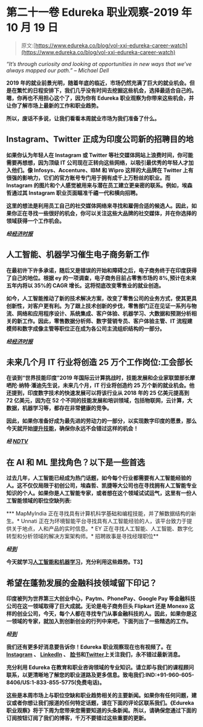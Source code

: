 # 第二十一卷 Edureka 职业观察-2019 年 10 月 19 日

> 原文:[https://www.edureka.co/blog/vol-xxi-edureka-career-watch](https://www.edureka.co/blog/vol-xxi-edureka-career-watch)

*“It’s through curiosity and looking at opportunities in new ways that we’ve always mapped our path.” – Michael Dell*

**2019 年的就业前景光明，随着年底的临近，市场仍然充满了巨大的就业机会。但是在繁忙的日程安排下，我们几乎没有时间去挖掘这些机会，选择最适合自己的。嗯，你再也不用担心这个了，因为你有 **Edureka 职业观察**为你带来这些机会，并让你了解市场上最新的工作和职业趋势。**

**所以，废话不多说，让我们看看本周就业市场为我们准备了什么。**

## **Instagram、Twitter 正成为印度公司新的招聘目的地**

**如果你认为年轻人在 Instagram 或 Twitter 等社交媒体网站上浪费时间，你可能需要再想想，因为顶级 IT 公司现在正转向这些网络，以吸引最优秀的年轻人才加入他们。像 Infosys、Accenture、IBM 和 Wipro 这样的大品牌在 Twitter 上有很强的影响力，它们的官方账号专门用于拥有成千上万粉丝的职业。而 Instagram 的图片和个人感觉被用来与潜在员工建立更亲密的联系。例如，埃森哲通过其 Instagram 职业页面瞄准千禧一代和横向招聘。**

**这里的想法是利用员工自己的社交媒体网络来寻找和雇佣合适的候选人。因此，如果你正在寻找一些很好的机会，你可以关注这些大品牌的社交媒体，并在你选择的领域获得一个工作机会。**

*****经[经济时报](https://economictimes.indiatimes.com/jobs/instagram-twitter-are-turning-into-new-hiring-destinations-for-indian-companies/articleshow/71483882.cms)*****

## ****人工智能、机器学习催生电子商务新工作****

**在最初许下许多承诺，随后又是错误的开始和障碍之后，电子商务终于在印度获得了自己的地位。根据 ey 的一项调查，电子商务目前占零售市场的 8%,预计在未来五年内将以 35%的 CAGR 增长。这将彻底改变零售业的就业创造。**

**如今，人工智能推动了新的技术解决方案，改变了零售公司的业务方式，使其更具创新性，对客户更有利。为了跟上技术创新的步伐，零售部门正在见证一系列与物流、网络和应用程序设计、系统集成、客户体验、机器学习、大数据和预测分析相关的新工作。因此，零售数据分析师、数字营销专员、客户体验主管、IT 流程建模师和数字成像主管等职位正在成为各公司主流组织结构的一部分。**

*****经[经济时报](https://economictimes.indiatimes.com/jobs/artificial-intelligence-machine-learning-spawn-new-jobs-in-ecommerce/articleshow/71480985.cms)*****

## **未来几个月 IT 行业将创造 25 万个工作岗位:工会部长**

**在谈到“世界技能印度”2019 年国际云计算挑战时，技能发展和企业家联盟部长摩哂陀·纳特·潘迪先生说，未来几个月，IT 行业将创造约 25 万个新的就业机会。他还提到，印度数字技术的快速发展可以将该行业从 2018 年的 25 亿美元提高到 72 亿美元，因为在 52 个不同的技能发展和培训领域，包括物联网，云计算，大数据，机器学习等，都存在非常健康的竞争。**

**因此，如果你准备好成为最先进的劳动力的一部分，以实现数字印度的愿景，那么今天就开始[提升技能](https://www.edureka.co/all-courses)，确保你永远不会错过这样的机会！**

*****经 [NDTV](https://www.ndtv.com/jobs/jobs-2-5-lakh-jobs-in-it-sector-in-coming-months-union-minister-2063162)*****

## ****在 AI 和 ML 里找角色？以下是一些首选****

**过去几年，人工智能已经成为热门话题，如今每个行业都需要有人工智能经验的人。这不仅仅局限于初创公司，埃森哲、凯捷等大公司也在寻找拥有人工智能专业知识的个人。如果你是人工智能专家，或者想在这个领域试试运气，这里有一份人工智能领域的职位空缺列表:**

***   MapMyIndia 正在寻找具有计算机科学基础和编程技能，并了解数据结构的新生。*   Unnati 正在为环境智能平台寻找具有人工智能经验的人，该平台致力于提供关于地点，人和产品的实时信息。*   EY 正在寻找人工智能、人工智能、数字化转型和分析领域的解决方案架构师。*   招聘故事是寻找经理职位** 

*****经[到](https://yourstory.com/2019/10/jobs-roundup-ai-ml-accenture-ernest-and-young)*****

**今天就学习[人工智能和机器学习](https://www.edureka.co/post-graduate/machine-learning-and-ai)，充分利用这些趋势。T3】**

## **希望在蓬勃发展的金融科技领域留下印记？**

**印度被列为世界第三大创业中心，Paytm、PhonePay、Google Pay 等金融科技公司在这一领域取得了巨大成就。无论是电子商务巨头 Flipkart 还是 Monexo 这样的创业公司，今天，每个人都在寻找专门从事金融科技的人。因此，如果你是这一领域的专家，就加入到创新创业的行列中来吧，下面列出了一些精选的工作。**

*****经[到](https://yourstory.com/2019/10/jobs-roundup-fintech-google-play-whatsapp-phonepe)*****

**我们还有更多好消息要告诉你！Edureka 职业观察现在也有视频了。在  [Instagram](https://www.instagram.com/edureka.co/) 、  [LinkedIn](https://www.linkedin.com/company/edureka/) 、  [脸书](https://www.facebook.com/edurekaIN/)和[Twitter](https://twitter.com/edurekaIN)上关注我们，永不错过最新消息。**

**充分利用 Edureka 在教育和职业咨询领域的专业知识。请立即与我们的课程顾问联系，以更清晰地了解您的职业道路及更多信息。致电我们:IND:+91-960-605-8406/US:1-833-855-5775(免费电话)。**

**这些是本周市场上与职位空缺和职业趋势相关的主要新闻。如果你有任何问题，建议或者你想让我们报道的任何特定话题，请在下面的评论区联系我们。《Edureka 职业观察》将于下周为您带来您需要知道的头条新闻。所以，请确保您通过下面的订阅按钮订阅了我们的博客，千万不要错过这些重要的更新。**